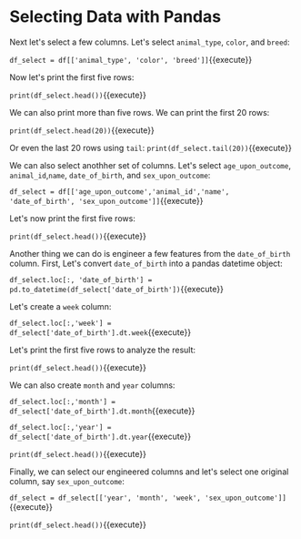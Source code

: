 # Selecting Data with Pandas

Next let's select a few columns. Let's select `animal_type`, `color`, and `breed`:


`df_select = df[['animal_type', 'color', 'breed']]`{{execute}}

Now let's print the first five rows:

`print(df_select.head())`{{execute}}

We can also print more than five rows. We can print the first 20 rows:

`print(df_select.head(20))`{{execute}}

Or even the last 20 rows using `tail`:
`print(df_select.tail(20))`{{execute}}

We can also select anothher set of columns. Let's select `age_upon_outcome`, `animal_id`,`name`, `date_of_birth`, and `sex_upon_outcome`:


`df_select = df[['age_upon_outcome','animal_id','name', 'date_of_birth', 'sex_upon_outcome']]`{{execute}}

Let's now print the first five rows:

`print(df_select.head())`{{execute}}


Another thing we can do is engineer a few features from the `date_of_birth` column. First, Let's convert `date_of_birth` into a pandas datetime object:

`df_select.loc[:, 'date_of_birth'] = pd.to_datetime(df_select['date_of_birth'])`{{execute}}

Let's create a `week` column:

`df_select.loc[:,'week'] = df_select['date_of_birth'].dt.week`{{execute}}

Let's print the first five rows to analyze the result:

`print(df_select.head())`{{execute}}

We can also create `month` and `year` columns:

`df_select.loc[:,'month'] = df_select['date_of_birth'].dt.month`{{execute}}

`df_select.loc[:,'year'] = df_select['date_of_birth'].dt.year`{{execute}}

`print(df_select.head())`{{execute}}

Finally, we can select our engineered columns and let's select one original column, say `sex_upon_outcome`:

`df_select = df_select[['year', 'month', 'week', 'sex_upon_outcome']]`{{execute}}

`print(df_select.head())`{{execute}}







